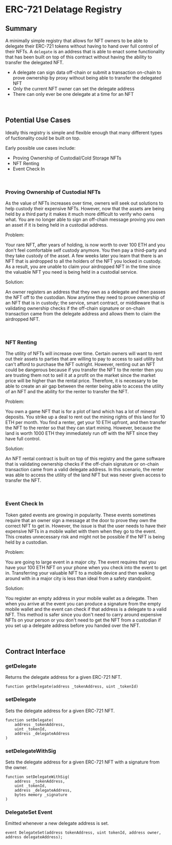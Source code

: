 # ERC-721 Delatage Registry

## Summary

A minimally simple registry that allows for NFT owners to be able to delegate their ERC-721 tokens without having to hand over full control of their NFTs. A `delegate` is an address that is able to enact some functionality that has been built on top of this contract without having the ability to transfer the delegated NFT.

-   A delegate can sign data off-chain or submit a transaction on-chain to prove ownership by proxy without being able to transfer the delegated NFT
-   Only the current NFT owner can set the delegate address
-   There can only ever be one delegate at a time for an NFT

<br/>

## Potential Use Cases

Ideally this registry is simple and flexible enough that many different types of fuctionality could be built on top.

Early possible use cases include:

-   Proving Ownership of Custodial/Cold Storage NFTs
-   NFT Renting
-   Event Check In

<br/>

### Proving Ownership of Custodial NFTs

As the value of NFTs increases over time, owners will seek out solutions to help custody their expensive NFTs. However, now that the assets are being held by a third party it makes it much more difficult to verify who owns what. You are no longer able to sign an off-chain message proving you own an asset if it is being held in a custodial address.

Problem:

Your rare NFT, after years of holding, is now worth to over 100 ETH and you don't feel comfortable self custody anymore. You then pay a third-party and they take custody of the asset. A few weeks later you learn that there is an NFT that is airdropped to all the holders of the NFT you locked in custody. As a result, you are unable to claim your airdropped NFT in the time since the valuable NFT you need is being held in a custodial service.

Solution:

An owner registers an address that they own as a delegate and then passes the NFT off to the custodian. Now anytime they need to prove ownership of an NFT that is in custody; the service, smart contract, or middleware that is validating ownership checks if the off-chain signature or on-chain transaction came from the delegate address and allows them to claim the airdropped NFT.

<br/>

### NFT Renting

The utility of NFTs will increase over time. Certain owners will want to rent out their assets to parties that are willing to pay to access to said utility but can't afford to purchase the NFT outright. However, renting out an NFT could be dangerous because if you transfer the NFT to the renter then you are trusting them not to sell it at a profit on the market since the market price will be higher than the rental price. Therefore, it is necessary to be able to create an air gap between the renter being able to access the utility of an NFT and the ability for the renter to transfer the NFT.

Problem:

You own a game NFT that is for a plot of land which has a lot of mineral deposits. You strike up a deal to rent out the mining rights of this land for 10 ETH per month. You find a renter, get your 10 ETH upfront, and then transfer the NFT to the renter so that they can start mining. However, because the land is worth 1000 ETH they immediately run off with the NFT since they have full control.

Solution:

An NFT rental contract is built on top of this registry and the game software that is validating ownership checks if the off-chain signature or on-chain transaction came from a valid delegate address. In this scenario, the renter was able to access the utility of the land NFT but was never given access to transfer the NFT.

<br/>

### Event Check In

Token gated events are growing in popularity. These events sometimes require that an owner sign a message at the door to prove they own the correct NFT to get in. However, the issue is that the user needs to have their expensive NFTs in a mobile wallet with them when they go to the event. This creates unnecessary risk and might not be possible if the NFT is being held by a custodian.

Problem:

You are going to large event in a major city. The event requires that you have your 100 ETH NFT on your phone when you check into the event to get in. Transferring your valuable NFT to a mobile device and then walking around with in a major city is less than ideal from a safety standpoint.

Solution:

You register an empty address in your mobile wallet as a delegate. Then when you arrive at the event you can produce a signature from the empty mobile wallet and the event can check if that address is a delegate to a valid NFT. This method is safer since you don't need to carry around expensive NFTs on your person or you don't need to get the NFT from a custodian if you set up a delegate address before you handed over the NFT.

<br/>

## Contract Interface

### getDelegate

Returns the delegate address for a given ERC-721 NFT.

```
function getDelegate(address _tokenAddress, uint _tokenId)
```

### setDelegate

Sets the delegate address for a given ERC-721 NFT.

```
function setDelegate(
    address _tokenAddress,
    uint _tokenId,
    address _delegateAddress
)
```

### setDelegateWithSig

Sets the delegate address for a given ERC-721 NFT with a signature from the owner.

```
function setDelegateWithSig(
    address _tokenAddress,
    uint _tokenId,
    address _delegateAddress,
    bytes memory _signature
)
```

### DelegateSet Event

Emitted whenever a new delegate address is set.

```
event DelegateSet(address tokenAddress, uint tokenId, address owner, address delegateAddress);
```

